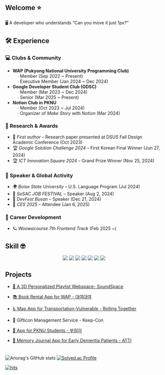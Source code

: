 ## Welcome ⭐


🖥️ A developer who understands “Can you move it just 1px?”
<br/>

## 🛠️ Experience

### 💻 Clubs & Community  
- **WAP (Pukyong National University Programming Club)**  
  &nbsp;&nbsp;&nbsp;&nbsp;∙ Member (Sep 2022 ~ Present)  
  &nbsp;&nbsp;&nbsp;&nbsp;∙ Executive Member (Jan 2024 ~ Dec 2024)  
- **Google Developer Student Club (GDSC)**  
  &nbsp;&nbsp;&nbsp;&nbsp;∙ Member (Mar 2023 ~ Dec 2024)<br/>
  &nbsp;&nbsp;&nbsp;&nbsp;∙ Senior (Mar 2025 ~ Present)  
- **Notion Club in PKNU**  
  &nbsp;&nbsp;&nbsp;&nbsp;∙ Member (Oct 2023 ~ Jul 2024)  
  &nbsp;&nbsp;&nbsp;&nbsp;∙ Organizer of *Make Story with Notion* (Mar 2024)

### 🧪 Research & Awards  
- 📝 *First author* – Research paper presented at DSUS Fall Design Academic Conference (Oct 2023)  
- 🏆 *Google Solution Challenge 2024* – First Korean Final Winner (Jun 27, 2024)  
- 🏆 *ICT Innovation Square 2024* – Grand Prize Winner (Nov 25, 2024)

### 🎤 Speaker & Global Activity  
- 🌍 *Boise State University* – U.S. Language Program (Jul 2024)  
- 🎤 *SeSAC JOB FESTIVAL* – Speaker (Aug 2, 2024)  
- 🎤 *DevFest Busan* – Speaker (Dec 21, 2024)  
- 🔬 *CES 2025* – Attendee (Jan 6, 2025)

### 🚀 Career Development  
- 🪐 *Woowacourse 7th Frontend Track* (Feb 2025 ~)


## Skill 🤓 
<div align = "center"><img src="https://img.shields.io/badge/JavaScript-02569B?style=for-the-badge&logo=Flutter&logoColor=white">
  <img src="https://img.shields.io/badge/React-61DAFB?style=for-the-badge&logo=React&logoColor=white">
  <img src="https://img.shields.io/badge/Html5-E34F26?style=for-the-badge&logo=Html5&logoColor=white">
  <img src="https://img.shields.io/badge/CSS-1572B6?style=for-the-badge&logo=CSS&logoColor=white">
  <img src="https://img.shields.io/badge/Flutter-F7DF1E?style=for-the-badge&logo=Javascript&logoColor=white">
  <img src="https://img.shields.io/badge/Notion-000000?style=for-the-badge&logo=Notion&logoColor=white">
  <img src="https://img.shields.io/badge/Figma-F24E1E?style=for-the-badge&logo=Figma&logoColor=white"></div>


## Projects

- [🎵 A 3D Personalized Playlist Webspace- SoundSpace](https://github.com/pknu-wap/2023_1_WAP_WEB_TEAM2)

- [📚 Book Rental App for WAP - 대여대여](https://github.com/pknu-wap/2022_2_WAP_APP_TEAM3)

- [♿ Map App for Transportation-Vulnerable - Rolling Together](https://github.com/Rolling-Together/RollingTogether)

- 🎁 Gifticon Management Service - Keep-Con

- [🐋 App for PKNU Students - 부림이](https://github.com/GDSC-PKNU-Official/pknu-notice-front)

- [👴 Memory Journal App for Early Dementia Patients - ATTI](https://github.com/H0ngJu/atti)



#
![Anurag's GitHub stats](https://github-readme-stats.vercel.app/api?username=H0ngJu&show_icons=true&theme=radical) [![Solved.ac Profile](http://mazassumnida.wtf/api/v2/generate_badge?boj=ice_01)](https://solved.ac/ice_01/)

[![hits](https://myhits.vercel.app/api/hit/https%3A%2F%2Fmyhits.vercel.app?color=green&label=hits&size=small)](https://myhits.vercel.app)

<!--![Top Langs](https://github-readme-stats.vercel.app/api/top-langs/?username=H0ngJu&layout=compact&theme=tokyonight)-->

<!--
**H0ngJu/H0ngJu** is a ✨ _special_ ✨ repository because its `README.md` (this file) appears on your GitHub profile.

Here are some ideas to get you started:

- 🔭 I’m currently working on ...
- 🌱 I’m currently learning ...
- 👯 I’m looking to collaborate on ...
- 🤔 I’m looking for help with ...
- 💬 Ask me about ...
- 📫 How to reach me: ...
- 😄 Pronouns: ...
- ⚡ Fun fact: ...
-->
